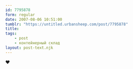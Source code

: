 ```yaml
---
id: 7795878
form: regular
date: 2007-08-06 10:51:00
tumblr: "https://untitled.urbansheep.com/post/7795878"
title:
tags:
    - post
    - контейнерный склад
layout: post-text.njk
---
```


<p>♥</p>


